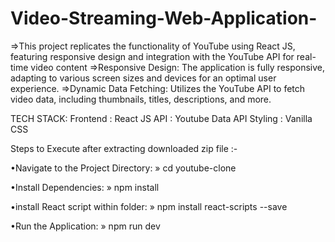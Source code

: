 # Video-Streaming-Web-Application-
=>This project replicates the functionality of YouTube using React JS, featuring responsive design and integration with the YouTube API for real-time video content 
=>Responsive Design: The application is fully responsive, adapting to various screen sizes and devices for an optimal user experience.
=>Dynamic Data Fetching: Utilizes the YouTube API to fetch video data, including thumbnails, titles, descriptions, and more.

TECH STACK:
Frontend : React JS
API : Youtube Data API
Styling : Vanilla CSS

Steps to Execute after extracting downloaded zip file :-

•Navigate to the Project Directory:
    » cd youtube-clone

•Install Dependencies:
    » npm install
    
•install React script within folder:
    » npm install react-scripts --save
    
•Run the Application:
    »  npm run dev
